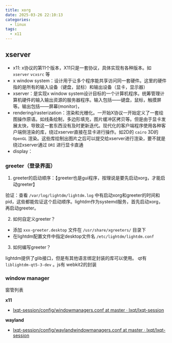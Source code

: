 ```yaml
---
title: xorg
date: 2025-03-26 22:10:13
categories:
  - linux
tags:
  - x11
---
```


## xserver

- x11: x协议的第11个版本，X11只是一套协议，具体实现有各种版本。如 `xserver` `vcxsrc` 等
- x window system：设计用于让多个程序能共享访问同一套硬件。这里的硬件指的是所有的输入设备（键盘，鼠标）和输出设备（显卡，显示器）
- xserver：是实现x window system设计目标的一个计算机程序。统筹管理计算机硬件的输入输出资源的服务器程序。输入包括——键盘，鼠标，触摸屏等。输出包括——屏幕(monitor)，
- rendering/rasterization：渲染和光栅化。一开始X协议一开始定义了一套绘图操作原语。如线条绘制，多边形填充，图片缓冲区拷贝等。但是由于显卡发展太快，导致这一套东西没有及时更新迭代。现代化的客户端程序使用各种客户端侧渲染的库，绕过xserver直接在显卡进行操作。如2D的 `cairo` 3D的 `OpenGL` 渲染。这些库绘制出图片之后可以提交给xserver进行渲染，要不就是绕过xserver通过 `DRI` 进行显卡直通
- display：



### greeter（登录界面）

1. greeter的启动顺序：【greeter也是gui程序，按理说是要先启动xorg，才能启动greeter】

验证：查看 `/var/log/lightdm/lightdm.log` 中有启动xorg和greeter的时间和pid，这些都能佐证这个启动顺序。lightdm作为systemd服务，首先启动xorg，再启动greeter。


2. 如何自定义greeter？

- 添加 `xxx-greeter.desktop` 文件在 `/usr/share/xgreeters/` 目录下
- 在lightdm配置文件中指定desktop文件名 `/etc/lightdm/lightdm.conf` 


3. 如何编写greeter？

lightdm提供了glib接口，但是有其他语言绑定封装的库可以使用。 qt有 `liblightdm-qt5-3-dev` 。js有 webkit2的封装

### window manager

窗管列表

**x11**

- [lxqt-session/config/windowmanagers.conf at master · lxqt/lxqt-session](https://github.com/lxqt/lxqt-session/blob/master/config/windowmanagers.conf)

**wayland**

- [lxqt-session/config/waylandwindowmanagers.conf at master · lxqt/lxqt-session](https://github.com/lxqt/lxqt-session/blob/master/config/waylandwindowmanagers.conf)

